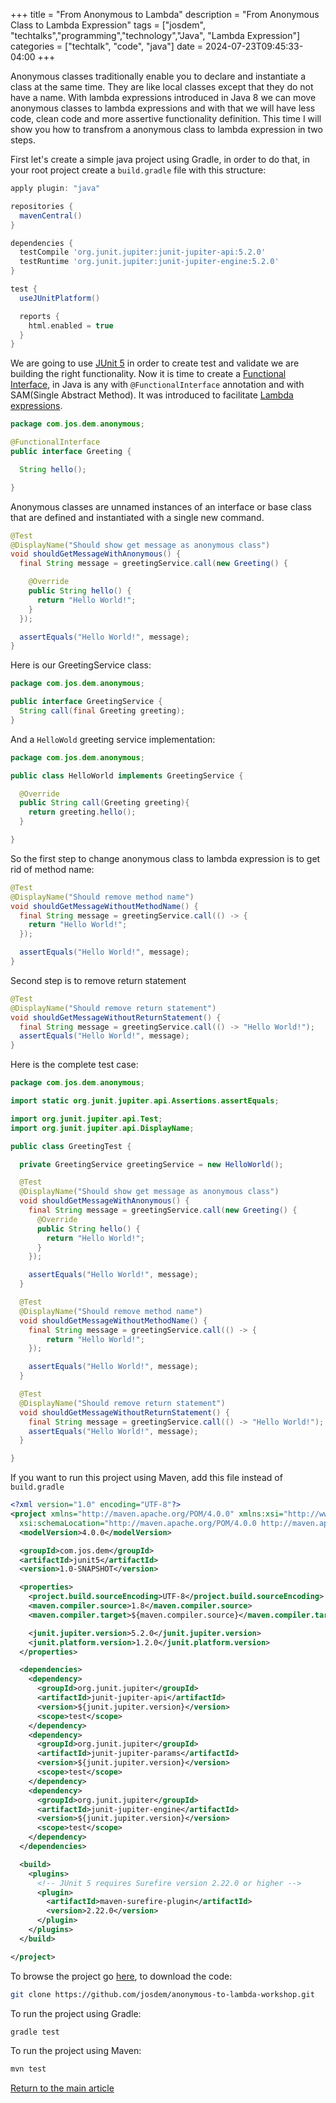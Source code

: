 +++
title =  "From Anonymous to Lambda"
description = "From Anonymous Class to Lambda Expression"
tags = ["josdem", "techtalks","programming","technology","Java", "Lambda Expression"]
categories = ["techtalk", "code", "java"]
date = 2024-07-23T09:45:33-04:00
+++

Anonymous classes traditionally enable you to declare and instantiate a class at the same time. They are like local classes except that they do not have a name. With lambda expressions introduced in Java 8 we can move anonymous classes to lambda expressions and with that we will have less code, clean code and more assertive functionality definition. This time I will show you how to transfrom a anonymous class to lambda expression in two steps.

First let's create a simple java project using Gradle, in order to do that, in your root project create a `build.gradle` file with this structure:

```groovy
apply plugin: "java"

repositories {
  mavenCentral()
}

dependencies {
  testCompile 'org.junit.jupiter:junit-jupiter-api:5.2.0'
  testRuntime 'org.junit.jupiter:junit-jupiter-engine:5.2.0'
}

test {
  useJUnitPlatform()

  reports {
    html.enabled = true
  }
}
```

We are going to use [JUnit 5](/techtalk/java/junit5/) in order to create test and validate we are building the right functionality. Now it is time to create a [Functional Interface](http://josdem.io/techtalk/java/functional_interfaces/), in Java is any with `@FunctionalInterface` annotation and with SAM(Single Abstract Method). It was introduced to facilitate [Lambda expressions](http://josdem.io/techtalk/java/lambda_expressions/).

```java
package com.jos.dem.anonymous;

@FunctionalInterface
public interface Greeting {

  String hello();

}
```

Anonymous classes are unnamed instances of an interface or base class that are defined and instantiated with a single new command.

```java
@Test
@DisplayName("Should show get message as anonymous class")
void shouldGetMessageWithAnonymous() {
  final String message = greetingService.call(new Greeting() {

    @Override
    public String hello() {
      return "Hello World!";
    }
  });

  assertEquals("Hello World!", message);
}
```

Here is our GreetingService class:

```java
package com.jos.dem.anonymous;

public interface GreetingService {
  String call(final Greeting greeting);
}
```

And a `HelloWold` greeting service implementation:

```java
package com.jos.dem.anonymous;

public class HelloWorld implements GreetingService {

  @Override
  public String call(Greeting greeting){
    return greeting.hello();
  }

}
```

So the first step to change anonymous class to lambda expression is to get rid of method name:

```java
@Test
@DisplayName("Should remove method name")
void shouldGetMessageWithoutMethodName() {
  final String message = greetingService.call(() -> {
    return "Hello World!";
  });

  assertEquals("Hello World!", message);
}
```

Second step is to remove return statement

```java
@Test
@DisplayName("Should remove return statement")
void shouldGetMessageWithoutReturnStatement() {
  final String message = greetingService.call(() -> "Hello World!");
  assertEquals("Hello World!", message);
}
```

Here is the complete test case:

```java
package com.jos.dem.anonymous;

import static org.junit.jupiter.api.Assertions.assertEquals;

import org.junit.jupiter.api.Test;
import org.junit.jupiter.api.DisplayName;

public class GreetingTest {

  private GreetingService greetingService = new HelloWorld();

  @Test
  @DisplayName("Should show get message as anonymous class")
  void shouldGetMessageWithAnonymous() {
    final String message = greetingService.call(new Greeting() {
      @Override
      public String hello() {
        return "Hello World!";
      }
    });

    assertEquals("Hello World!", message);
  }

  @Test
  @DisplayName("Should remove method name")
  void shouldGetMessageWithoutMethodName() {
    final String message = greetingService.call(() -> {
        return "Hello World!";
    });

    assertEquals("Hello World!", message);
  }

  @Test
  @DisplayName("Should remove return statement")
  void shouldGetMessageWithoutReturnStatement() {
    final String message = greetingService.call(() -> "Hello World!");
    assertEquals("Hello World!", message);
  }

}
```

If you want to run this project using Maven, add this file instead of `build.gradle`

```xml
<?xml version="1.0" encoding="UTF-8"?>
<project xmlns="http://maven.apache.org/POM/4.0.0" xmlns:xsi="http://www.w3.org/2001/XMLSchema-instance"
  xsi:schemaLocation="http://maven.apache.org/POM/4.0.0 http://maven.apache.org/xsd/maven-4.0.0.xsd">
  <modelVersion>4.0.0</modelVersion>

  <groupId>com.jos.dem</groupId>
  <artifactId>junit5</artifactId>
  <version>1.0-SNAPSHOT</version>

  <properties>
    <project.build.sourceEncoding>UTF-8</project.build.sourceEncoding>
    <maven.compiler.source>1.8</maven.compiler.source>
    <maven.compiler.target>${maven.compiler.source}</maven.compiler.target>

    <junit.jupiter.version>5.2.0</junit.jupiter.version>
    <junit.platform.version>1.2.0</junit.platform.version>
  </properties>

  <dependencies>
    <dependency>
      <groupId>org.junit.jupiter</groupId>
      <artifactId>junit-jupiter-api</artifactId>
      <version>${junit.jupiter.version}</version>
      <scope>test</scope>
    </dependency>
    <dependency>
      <groupId>org.junit.jupiter</groupId>
      <artifactId>junit-jupiter-params</artifactId>
      <version>${junit.jupiter.version}</version>
      <scope>test</scope>
    </dependency>
    <dependency>
      <groupId>org.junit.jupiter</groupId>
      <artifactId>junit-jupiter-engine</artifactId>
      <version>${junit.jupiter.version}</version>
      <scope>test</scope>
    </dependency>
  </dependencies>

  <build>
    <plugins>
      <!-- JUnit 5 requires Surefire version 2.22.0 or higher -->
      <plugin>
        <artifactId>maven-surefire-plugin</artifactId>
        <version>2.22.0</version>
      </plugin>
    </plugins>
  </build>

</project>
```

To browse the project go [here](https://github.com/josdem/anonymous-to-lambda-workshop), to download the code:

```bash
git clone https://github.com/josdem/anonymous-to-lambda-workshop.git
```

To run the project using Gradle:

```bash
gradle test
```

To run the project using Maven:

```bash
mvn test
```


[Return to the main article](/techtalk/java)


